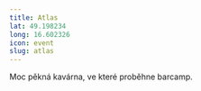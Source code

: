 ```yaml
---
title: Atlas 
lat: 49.198234
long: 16.602326
icon: event
slug: atlas 
---
```

Moc pěkná kavárna, ve které proběhne barcamp.